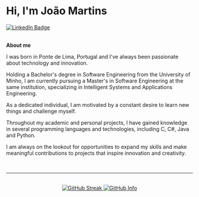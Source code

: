 # Hi, I'm João Martins

<div id="badges">
  <a href = "https://www.linkedin.com/in/jmartins09">
    <img src="https://img.shields.io/badge/LinkedIn-blue?style=for-the-badge&logo=linkedin&logoColor=white" alt="LinkedIn Badge"/>
  </a>
</div>

<br />

**About me**

I was born in Ponte de Lima, Portugal and I've always been passionate about technology and innovation. 

Holding a Bachelor's degree in Software Engineering from the University of Minho, I am currently pursuing a Master's in Software Engineering at the same institution, specializing in Intelligent Systems and Applications Engineering.

As a dedicated individual, I am motivated by a constant desire to learn new things and challenge myself. 

Throughout my academic and personal projects, I have gained knowledge in several programming languages and technologies, including C, C#, Java and Python. 

I am always on the lookout for opportunities to expand my skills and make meaningful contributions to projects that inspire innovation and creativity.

<br />


---

<br />

<div align = "center">
  <a href="https://git.io/streak-stats"><img src="https://streak-stats.demolab.com?user=jmartins9&theme=dark" alt="GitHub Streak" />
  <img vertical-align="baseline" src="https://github-readme-stats-nu-eight-50.vercel.app/api?username=jmartins9&show_icons=true&theme=dark&hide_title=true&rank_icon=github&hide_rank=true&hide=contribs"  alt="GitHub Info"/>
</div>


